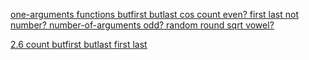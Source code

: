 <u>one-arguments functions<u>
butfirst
butlast
cos
count
even?
first
last
not
number?
number-of-arguments
odd?
random
round
sqrt
vowel?

2.6
count
butfirst
butlast
first
last